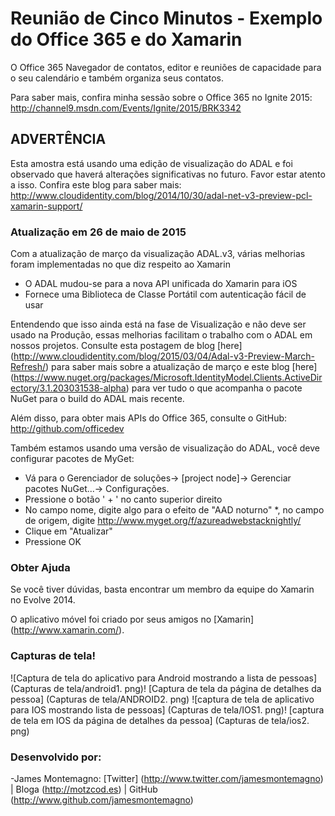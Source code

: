 Reunião de Cinco Minutos - Exemplo do Office 365 e do Xamarin 
=========================

O Office 365 Navegador de contatos, editor e reuniões de capacidade para o seu calendário e também organiza seus contatos.

Para saber mais, confira minha sessão sobre o Office 365 no Ignite 2015: http://channel9.msdn.com/Events/Ignite/2015/BRK3342

## ADVERTÊNCIA
Esta amostra está usando uma edição de visualização do ADAL e foi observado que haverá alterações significativas no futuro. Favor estar atento a isso. Confira este blog para saber mais: http://www.cloudidentity.com/blog/2014/10/30/adal-net-v3-preview-pcl-xamarin-support/

<h3>Atualização em 26 de maio de 2015</h3>
Com a atualização de março da visualização ADAL.v3, várias melhorias foram implementadas no que diz respeito ao Xamarin 
<ul>
	<li>
		O ADAL mudou-se para a nova API unificada do Xamarin para iOS
	</li>
	<li>
		Fornece uma Biblioteca de Classe Portátil com autenticação fácil de usar
	</li>
</ul>
<p>

Entendendo que isso ainda está na fase de Visualização e não deve ser usado na Produção, essas melhorias facilitam o trabalho com o ADAL em nossos projetos. Consulte esta postagem de blog [here] (http://www.cloudidentity.com/blog/2015/03/04/Adal-v3-Preview-March-Refresh/) para saber mais sobre a atualização de março e este blog [here] (https://www.nuget.org/packages/Microsoft.IdentityModel.Clients.ActiveDirectory/3.1.203031538-alpha) para ver tudo o que acompanha o pacote NuGet para o build do ADAL mais recente.

Além disso, para obter mais APIs do Office 365, consulte o GitHub: http://github.com/officedev

Também estamos usando uma versão de visualização do ADAL, você deve configurar pacotes de MyGet:

* Vá para o Gerenciador de soluções-> [project node]-> Gerenciar pacotes NuGet...-> Configurações.
* Pressione o botão ' + ' no canto superior direito
* No campo nome, digite algo para o efeito de "AAD noturno"
*, no campo de origem, digite http://www.myget.org/f/azureadwebstacknightly/
* Clique em "Atualizar"
* Pressione OK


### Obter Ajuda

Se você tiver dúvidas, basta encontrar um membro da equipe do Xamarin no Evolve 2014.

O aplicativo móvel foi criado por seus amigos no [Xamarin] (http://www.xamarin.com/).

### Capturas de tela!

![Captura de tela do aplicativo para Android mostrando a lista de pessoas] (Capturas de tela/android1. png)! [Captura de tela da página de detalhes da pessoa] (Capturas de tela/ANDROID2. png)
![captura de tela de aplicativo para IOS mostrando lista de pessoas] (Capturas de tela/IOS1. png)! [captura de tela em IOS da página de detalhes da pessoa] (Capturas de tela/ios2. png)

### Desenvolvido por:
-James Montemagno: [Twitter] (http://www.twitter.com/jamesmontemagno) | Bloga (http://motzcod.es) | GitHub (http://www.github.com/jamesmontemagno)
